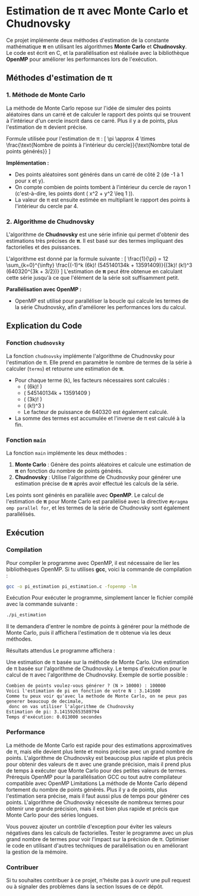 # Estimation de π avec Monte Carlo et Chudnovsky

Ce projet implémente deux méthodes d'estimation de la constante mathématique **π** en utilisant les algorithmes **Monte Carlo** et **Chudnovsky**. Le code est écrit en C, et la parallélisation est réalisée avec la bibliothèque **OpenMP** pour améliorer les performances lors de l'exécution.

## Méthodes d'estimation de π

### 1. Méthode de Monte Carlo

La méthode de Monte Carlo repose sur l'idée de simuler des points aléatoires dans un carré et de calculer le rapport des points qui se trouvent à l'intérieur d'un cercle inscrit dans ce carré. Plus il y a de points, plus l'estimation de π devient précise.

Formule utilisée pour l'estimation de π :
\[
\pi \approx 4 \times \frac{\text{Nombre de points à l'intérieur du cercle}}{\text{Nombre total de points générés}}
\]

**Implémentation :**
- Des points aléatoires sont générés dans un carré de côté 2 (de -1 à 1 pour x et y).
- On compte combien de points tombent à l'intérieur du cercle de rayon 1 (c'est-à-dire, les points dont \( x^2 + y^2 \leq 1 \)).
- La valeur de π est ensuite estimée en multipliant le rapport des points à l'intérieur du cercle par 4.

### 2. Algorithme de Chudnovsky

L'algorithme de **Chudnovsky** est une série infinie qui permet d'obtenir des estimations très précises de **π**. Il est basé sur des termes impliquant des factorielles et des puissances.

L'algorithme est donné par la formule suivante :
\[
\frac{1}{\pi} = 12 \sum_{k=0}^{\infty} \frac{(-1)^k (6k)! (545140134k + 13591409)}{(3k)! (k!)^3 (640320^{3k + 3/2})}
\]
L'estimation de **π** peut être obtenue en calculant cette série jusqu'à ce que l'élément de la série soit suffisamment petit.

**Parallélisation avec OpenMP :**
- OpenMP est utilisé pour paralléliser la boucle qui calcule les termes de la série Chudnovsky, afin d'améliorer les performances lors du calcul.

## Explication du Code

### Fonction `chudnovsky`

La fonction `chudnovsky` implémente l'algorithme de Chudnovsky pour l'estimation de π. Elle prend en paramètre le nombre de termes de la série à calculer (`terms`) et retourne une estimation de **π**. 

- Pour chaque terme \(k\), les facteurs nécessaires sont calculés :
    - \( (6k)! \)
    - \( 545140134k + 13591409 \)
    - \( (3k)! \)
    - \( (k!)^3 \)
    - Le facteur de puissance de 640320 est également calculé.
- La somme des termes est accumulée et l'inverse de π est calculé à la fin.

### Fonction `main`

La fonction `main` implémente les deux méthodes :
1. **Monte Carlo** : Génère des points aléatoires et calcule une estimation de **π** en fonction du nombre de points générés.
2. **Chudnovsky** : Utilise l'algorithme de Chudnovsky pour générer une estimation précise de **π** après avoir effectué les calculs de la série.

Les points sont générés en parallèle avec **OpenMP**. Le calcul de l'estimation de **π** pour Monte Carlo est parallélisé avec la directive `#pragma omp parallel for`, et les termes de la série de Chudnovsky sont également parallélisés.

## Exécution

### Compilation
Pour compiler le programme avec OpenMP, il est nécessaire de lier les bibliothèques OpenMP. Si tu utilises **gcc**, voici la commande de compilation :

```bash
gcc -o pi_estimation pi_estimation.c -fopenmp -lm
```
Exécution
Pour exécuter le programme, simplement lancer le fichier compilé avec la commande suivante :

```bash
./pi_estimation
```

Il te demandera d'entrer le nombre de points à générer pour la méthode de Monte Carlo, puis il affichera l'estimation de π obtenue via les deux méthodes.

Résultats attendus
Le programme affichera :

Une estimation de π basée sur la méthode de Monte Carlo.
Une estimation de π basée sur l'algorithme de Chudnovsky.
Le temps d'exécution pour le calcul de π avec l'algorithme de Chudnovsky.
Exemple de sortie possible :
```
Combien de points voulez-vous générer ? (N > 10000) : 100000
Voici l'estimation de pi en fonction de votre N : 3.141600
Comme tu peux voir qu'avec la methode de Monte Carlo, on ne peux pas generer beaucoup de decimale,
 donc on vas utiliser l'algorithme de Chudnovsky 
Estimation de pi: 3.141592653589794
Temps d'exécution: 0.013000 secondes
```
### Performance
La méthode de Monte Carlo est rapide pour des estimations approximatives de π, mais elle devient plus lente et moins précise avec un grand nombre de points.
L'algorithme de Chudnovsky est beaucoup plus rapide et plus précis pour obtenir des valeurs de π avec une grande précision, mais il prend plus de temps à exécuter que Monte Carlo pour des petites valeurs de termes.
Prérequis
OpenMP pour la parallélisation
GCC ou tout autre compilateur compatible avec OpenMP
Limitations
La méthode de Monte Carlo dépend fortement du nombre de points générés. Plus il y a de points, plus l'estimation sera précise, mais il faut aussi plus de temps pour générer ces points.
L'algorithme de Chudnovsky nécessite de nombreux termes pour obtenir une grande précision, mais il est bien plus rapide et précis que Monte Carlo pour des séries longues.


Vous pouvez ajouter un contrôle d'exception pour éviter les valeurs négatives dans les calculs de factorielles.
Tester le programme avec un plus grand nombre de termes pour voir l'impact sur la précision de π.
Optimiser le code en utilisant d'autres techniques de parallélisation ou en améliorant la gestion de la mémoire.

### Contribuer
Si tu souhaites contribuer à ce projet, n'hésite pas à ouvrir une pull request ou à signaler des problèmes dans la section Issues de ce dépôt.
